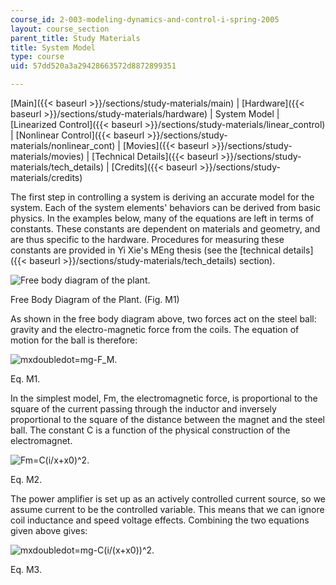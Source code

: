 ```yaml
---
course_id: 2-003-modeling-dynamics-and-control-i-spring-2005
layout: course_section
parent_title: Study Materials
title: System Model
type: course
uid: 57dd520a3a29428663572d8872899351

---
```


[Main]({{< baseurl >}}/sections/study-materials/main) | [Hardware]({{< baseurl >}}/sections/study-materials/hardware) | System Model | [Linearized Control]({{< baseurl >}}/sections/study-materials/linear_control) | [Nonlinear Control]({{< baseurl >}}/sections/study-materials/nonlinear_cont) | [Movies]({{< baseurl >}}/sections/study-materials/movies) | [Technical Details]({{< baseurl >}}/sections/study-materials/tech_details) | [Credits]({{< baseurl >}}/sections/study-materials/credits)

The first step in controlling a system is deriving an accurate model for the system. Each of the system elements' behaviors can be derived from basic physics. In the examples below, many of the equations are left in terms of constants. These constants are dependent on materials and geometry, and are thus specific to the hardware. Procedures for measuring these constants are provided in Yi Xie's MEng thesis (see the [technical details]({{< baseurl >}}/sections/study-materials/tech_details) section).

![Free body diagram of the plant.](/courses/mechanical-engineering/2-003-modeling-dynamics-and-control-i-spring-2005/study-materials/freebody.jpg)

Free Body Diagram of the Plant. (Fig. M1)

As shown in the free body diagram above, two forces act on the steel ball: gravity and the electro-magnetic force from the coils. The equation of motion for the ball is therefore:

![mxdoubledot=mg-F_M.](/courses/mechanical-engineering/2-003-modeling-dynamics-and-control-i-spring-2005/study-materials/meq1.jpg)

Eq. M1.

In the simplest model, Fm, the electromagnetic force, is proportional to the square of the current passing through the inductor and inversely proportional to the square of the distance between the magnet and the steel ball. The constant C is a function of the physical construction of the electromagnet.

![Fm=C(i/x+x0)^2.](/courses/mechanical-engineering/2-003-modeling-dynamics-and-control-i-spring-2005/study-materials/meq2.jpg)

Eq. M2.

The power amplifier is set up as an actively controlled current source, so we assume current to be the controlled variable. This means that we can ignore coil inductance and speed voltage effects. Combining the two equations given above gives:

![mxdoubledot=mg-C(i/(x+x0))^2.](/courses/mechanical-engineering/2-003-modeling-dynamics-and-control-i-spring-2005/study-materials/meq3.jpg)

Eq. M3.